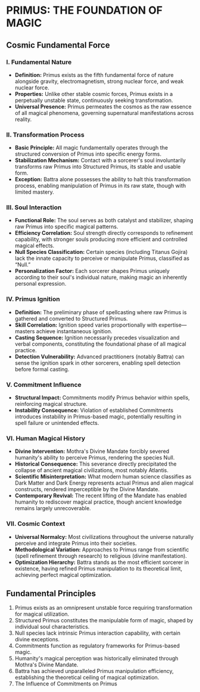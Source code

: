 # PRIMUS: THE FOUNDATION OF MAGIC

## Cosmic Fundamental Force

### I. Fundamental Nature

* **Definition:** Primus exists as the fifth fundamental force of nature alongside gravity, electromagnetism, strong nuclear force, and weak nuclear force.
* **Properties:** Unlike other stable cosmic forces, Primus exists in a perpetually unstable state, continuously seeking transformation.
* **Universal Presence:** Primus permeates the cosmos as the raw essence of all magical phenomena, governing supernatural manifestations across reality.

### II. Transformation Process

* **Basic Principle:** All magic fundamentally operates through the structured conversion of Primus into specific energy forms.
* **Stabilization Mechanism:** Contact with a sorcerer's soul involuntarily transforms raw Primus into Structured Primus, its stable and usable form.
* **Exception:** Battra alone possesses the ability to halt this transformation process, enabling manipulation of Primus in its raw state, though with limited mastery.

### III. Soul Interaction

* **Functional Role:** The soul serves as both catalyst and stabilizer, shaping raw Primus into specific magical patterns.
* **Efficiency Correlation:** Soul strength directly corresponds to refinement capability, with stronger souls producing more efficient and controlled magical effects.
* **Null Species Classification:** Certain species (including Titanus Gojira) lack the innate capacity to perceive or manipulate Primus, classified as “Null.”
* **Personalization Factor:** Each sorcerer shapes Primus uniquely according to their soul's individual nature, making magic an inherently personal expression.

### IV. Primus Ignition

* **Definition:** The preliminary phase of spellcasting where raw Primus is gathered and converted to Structured Primus.
* **Skill Correlation:** Ignition speed varies proportionally with expertise—masters achieve instantaneous ignition.
* **Casting Sequence:** Ignition necessarily precedes visualization and verbal components, constituting the foundational phase of all magical practice.
* **Detection Vulnerability:** Advanced practitioners (notably Battra) can sense the ignition spark in other sorcerers, enabling spell detection before formal casting.

### V. Commitment Influence

* **Structural Impact:** Commitments modify Primus behavior within spells, reinforcing magical structure.
* **Instability Consequence:** Violation of established Commitments introduces instability in Primus-based magic, potentially resulting in spell failure or unintended effects.

### VI. Human Magical History

* **Divine Intervention:** Mothra's Divine Mandate forcibly severed humanity's ability to perceive Primus, rendering the species Null.
* **Historical Consequence:** This severance directly precipitated the collapse of ancient magical civilizations, most notably Atlantis.
* **Scientific Misinterpretation:** What modern human science classifies as Dark Matter and Dark Energy represents actual Primus and alien magical constructs, rendered imperceptible by the Divine Mandate.
* **Contemporary Revival:** The recent lifting of the Mandate has enabled humanity to rediscover magical practice, though ancient knowledge remains largely unrecoverable.

### VII. Cosmic Context

* **Universal Normalcy:** Most civilizations throughout the universe naturally perceive and integrate Primus into their societies.
* **Methodological Variation:** Approaches to Primus range from scientific (spell refinement through research) to religious (divine manifestation).
* **Optimization Hierarchy:** Battra stands as the most efficient sorcerer in existence, having refined Primus manipulation to its theoretical limit, achieving perfect magical optimization.

## Fundamental Principles

1. Primus exists as an omnipresent unstable force requiring transformation for magical utilization.
2. Structured Primus constitutes the manipulable form of magic, shaped by individual soul characteristics.
3. Null species lack intrinsic Primus interaction capability, with certain divine exceptions.
4. Commitments function as regulatory frameworks for Primus-based magic.
5. Humanity's magical perception was historically eliminated through Mothra's Divine Mandate.
6. Battra has achieved unparalleled Primus manipulation efficiency, establishing the theoretical ceiling of magical optimization.
7. The Influence of Commitments on Primus

